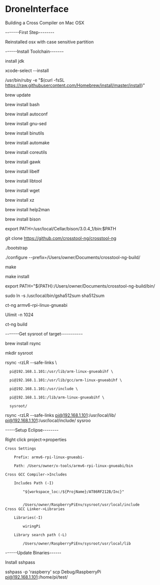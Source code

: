# DroneInterface

Building a Cross Compiler on Mac OSX

-------First Step--------

Reinstalled osx with case sensitive partition

------Install Toolchain-------

install jdk

xcode-select --install

/usr/bin/ruby -e "$(curl -fsSL https://raw.githubusercontent.com/Homebrew/install/master/install)"

brew update

brew install bash

brew install autoconf

brew install gnu-sed

brew install binutils

brew install automake

brew install coreutils

brew install gawk

brew install libelf

brew install libtool

brew install wget

brew install xz

brew install help2man

brew install bison

export PATH=/usr/local/Cellar/bison/3.0.4_1/bin:$PATH


git clone https://github.com/crosstool-ng/crosstool-ng

./bootstrap

./configure --prefix=/Users/owner/Documents/crosstool-ng-build/

make

make install

export PATH="${PATH}:/Users/owner/Documents/crosstool-ng-build/bin/

sudo ln -s /usr/local/bin/gsha512sum sha512sum


ct-ng armv6-rpi-linux-gnueabi

Ulimit -n 1024

ct-ng build


-------Get sysroot of target-----------

brew install rsync

mkdir sysroot

rsync -rzLR --safe-links \

      pi@192.168.1.101:/usr/lib/arm-linux-gnueabihf \
      
      pi@192.168.1.101:/usr/lib/gcc/arm-linux-gnueabihf \
      
      pi@192.168.1.101:/usr/include \
      
      pi@192.168.1.101:/lib/arm-linux-gnueabihf \
      
      sysroot/

rsync -rzLR --safe-links pi@192.168.1.101:/usr/local/lib/ pi@192.168.1.101:/usr/local/include/ sysroo

-----Setup Eclipse--------

Right click project->properties

	Cross Settings
	
		Prefix: armv6-rpi-linux-gnueabi-
		
		Path: /Users/owner/x-tools/armv6-rpi-linux-gnueabi/bin
		
	Cross GCC Compiler->Includes
	
		Includes Path (-I)
		
			"${workspace_loc:/${ProjName}/AT86RF212B/Inc}"
			
			
			/Users/owner/RaspberryPiEnv/sysroot/usr/local/include
	Cross GCC Linker->Libraries
	
		Libraries(-I)
		
			wiringPi
			
		Library search path (-L)
		
			/Users/owner/RaspberryPiEnv/sysroot/usr/local/lib


------Update Binaries------

Install sshpass

sshpass -p 'raspberry' scp Debug/RaspberryPi pi@192.168.1.101:/home/pi/test/
